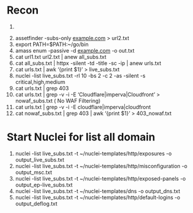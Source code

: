 # Recon
1. ```subfinder -d [example.com](http://example.com) -all -recursive -o url1.txt (Mencari Sub Domain)
2. assetfinder -subs-only  [example.com](http://example.com) > url2.txt
3. export PATH=$PATH:~/go/bin
4. amass enum -passive -d [example.com](http://example.com/) -o out.txt
5. cat url1.txt url2.txt | anew all_subs.txt
6. cat all_subs.txt | httpx -silent -td -title -sc -ip | anew urls.txt
7. cat urls.txt | awk ‘{print $1}’ > live_subs.txt
8. nuclei -list live_subs.txt -rl 10 -bs 2 -c 2 -as -silent -s critical,high,medium
9. cat urls.txt | grep 403
10. cat urls.txt | grep -v -i -E ‘Cloudflare|imperva|Cloudfront’ > nowaf_subs.txt  ( No WAF Filtering)
11. cat urls.txt | grep -v -i -E cloudflare|imperva|cloudfront
12. cat nowaf_subs.txt | grep 403 | awk ‘{print $1}’ > 403_nowaf.txt

# Start Nuclei for list all domain
1. nuclei -list live_subs.txt -t ~/nuclei-templates/http/exposures -o output_live_subs.txt
2. nuclei -list live_subs.txt -t ~/nuclei-templates/http/misconfiguration -o output_msc.txt
3. nuclei -list live_subs.txt -t ~/nuclei-templates/http/exposed-panels -o output_ep-live_subs.txt
4. nuclei -list live_subs.txt -t ~/nuclei-templates/dns -o output_dns.txt
5. nuclei -list live_subs.txt -t ~/nuclei-templates/http/default-logins -o output_deflog.txt

